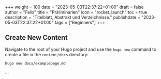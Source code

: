 +++
weight = 100
date = "2023-05-03T22:37:22+01:00"
draft = false
author = "Felix"
title = "Präliminarien"
icon = "rocket_launch"
toc = true
description = "Titelblatt, Abstrakt und Verzeichnisse."
publishdate = "2023-05-03T22:37:22+01:00"
tags = ["Beginners"]
+++

## Create New Content

Navigate to the root of your Hugo project and use the `hugo new` command to create a file in the `content/docs` directory:

```shell
hugo new docs/examplepage.md
```
...
